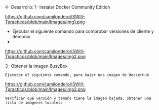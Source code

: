 4- Desarrollo:
1- Instalar Docker Community Edition

https://github.com/camilondero/ISWIII-Tpracticos/blob/main/Images/img1.png

   - Ejecutar el siguiente comando para comprobar versiones de cliente y demonio.
   -
https://github.com/camilondero/ISWIII-Tpracticos/blob/main/Images/img2.png

3- Obtener la imagen BusyBox

    Ejecutar el siguiente comando, para bajar una imagen de DockerHub

https://github.com/camilondero/ISWIII-Tpracticos/blob/main/Images/img3.png

    Verificar qué versión y tamaño tiene la imagen bajada, obtener una lista de imágenes locales:
    
    
